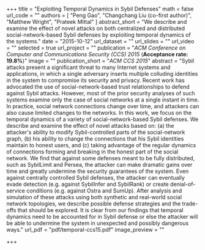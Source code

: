 +++
title = "Exploiting Temporal Dynamics in Sybil Defenses"
math = false
url_code = ""
authors = [
  "Peng Gao", "Changchang Liu (co-first author)", "Matthew Wright", "Prateek Mittal"
]
abstract_short = "We describe and examine the effect of novel attacks on both centralized and distributed social-network-based Sybil defenses by exploiting temporal dynamics of the systems."
date = "2015-10-12"
url_dataset = ""
url_slides = ""
url_video = ""
selected = true
url_project = ""
publication = "*ACM Conference on Computer and Communications Security (CCS) 2015* (**Acceptance rate: 19.8%**)"
image = ""
publication_short = "*ACM CCS 2015*"
abstract = "Sybil attacks present a significant threat to many Internet systems and applications, in which a single adversary inserts multiple colluding identities in the system to compromise its security and privacy. Recent work has advocated the use of social-network-based trust relationships to defend against Sybil attacks. However, most of the prior security analyses of such systems examine only the case of social networks at a single instant in time. In practice, social network connections change over time, and attackers can also cause limited changes to the networks. In this work, we focus on the temporal dynamics of a variety of social-network-based Sybil defenses. We describe and examine the effect of novel attacks based on: (a) the attacker's ability to modify Sybil-controlled parts of the social-network graph, (b) his ability to change the connections that his Sybil identities maintain to honest users, and (c) taking advantage of the regular dynamics of connections forming and breaking in the honest part of the social network. We find that against some defenses meant to be fully distributed, such as SybilLimit and Persea, the attacker can make dramatic gains over time and greatly undermine the security guarantees of the system. Even against centrally controlled Sybil defenses, the attacker can eventually evade detection (e.g. against SybilInfer and SybilRank) or create denial-of-service conditions (e.g. against Ostra and SumUp). After analysis and simulation of these attacks using both synthetic and real-world social network topologies, we describe possible defense strategies and the trade-offs that should be explored. It is clear from our findings that temporal dynamics need to be accounted for in Sybil defense or else the attacker will be able to undermine the system in unexpected and possibly dangerous ways."
url_pdf = "pdf/temporal-ccs15.pdf"
image_preview = ""

+++


